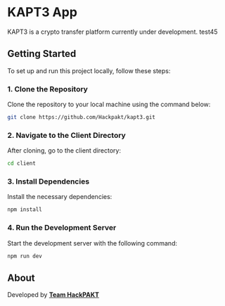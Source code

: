 # KAPT3 App

KAPT3 is a crypto transfer platform currently under development. test45

## Getting Started

To set up and run this project locally, follow these steps:

### 1. Clone the Repository
Clone the repository to your local machine using the command below:
```sh
git clone https://github.com/Hackpakt/kapt3.git
```

### 2. Navigate to the Client Directory
After cloning, go to the client directory:
```sh
cd client
```

### 3. Install Dependencies
Install the necessary dependencies:
```sh
npm install
```

### 4. Run the Development Server
Start the development server with the following command:
```sh
npm run dev
```

## About
Developed by [**Team HackPAKT**](https://github.com/Hackpakt)
